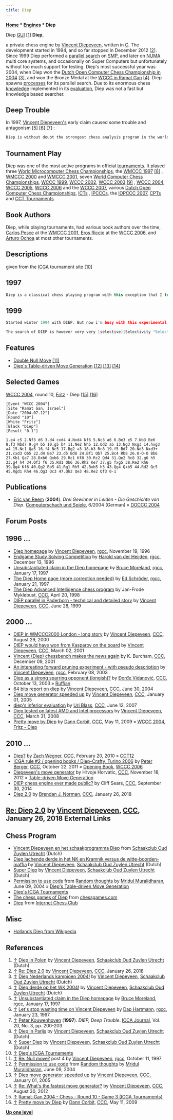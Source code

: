 ```yaml
---
title: Diep
---
```

**[Home](Home "Home") * [Engines](Engines "Engines") * Diep**

[](http://oudzuylenutrecht.nl/opppc-2007/) Diep [GUI](GUI "GUI") <a id="cite-note-1" href="#cite-ref-1">[1]</a>
**Diep**,

a private chess engine by [Vincent Diepeveen](Vincent_Diepeveen "Vincent Diepeveen"), written in [C](C "C"). The development started in 1994, and so far stopped in December 2012 <a id="cite-note-2" href="#cite-ref-2">[2]</a>. Since 1999 Diep performed a [parallel search](Parallel_Search "Parallel Search") on [SMP](SMP "SMP"), and later on [NUMA](NUMA "NUMA") multi core systems, and occasionally on Super Computers but unfortunately without too much support for testing. Diep's most successful year was 2004, when Diep won the [Dutch Open Computer Chess Championship in 2004](DOCCC_2004 "DOCCC 2004") <a id="cite-note-3" href="#cite-ref-3">[3]</a>, and won the Bronze Medal at the [WCCC in Ramat Gan](WCCC_2004 "WCCC 2004") <a id="cite-note-4" href="#cite-ref-4">[4]</a>. Diep spawns [processes](Process "Process") for its parallel search. Due to its enormous chess [knowledge](Knowledge "Knowledge") implemented in its [evaluation](Evaluation "Evaluation"), Diep was not a fast but knowledge based searcher.

## Deep Trouble

In 1997, [Vincent Diepeveen's](Vincent_Diepeveen "Vincent Diepeveen") early claim caused some trouble and antagonism <a id="cite-note-5" href="#cite-ref-5">[5]</a> <a id="cite-note-6" href="#cite-ref-6">[6]</a> <a id="cite-note-7" href="#cite-ref-7">[7]</a> :

```C++
Diep is without doubt the strongest chess analysis program in the world at infinite level (few hours a move). The longer you allow it to analyse the better the move it will produce, something which is uncommon for most other chessprograms, caused by the enormeous chessknowledge in Diep, which is at the time still considerably growing every month (and decreasing the Diep searchspeed). 

```

## Tournament Play

Diep was one of the most active programs in official [tournaments](Tournaments_and_Matches "Tournaments and Matches"). It played three [World Microcomputer Chess Championships](World_Microcomputer_Chess_Championship "World Microcomputer Chess Championship"), the [WMCCC 1997](WMCCC_1997 "WMCCC 1997") <a id="cite-note-8" href="#cite-ref-8">[8]</a> , [WMCCC 2000](WMCCC_2000 "WMCCC 2000") and [WMCCC 2001](WMCCC_2001 "WMCCC 2001"), seven [World Computer Chess Championships](World_Computer_Chess_Championship "World Computer Chess Championship"), [WCCC 1999](WCCC_1999 "WCCC 1999"), [WCCC 2002](WCCC_2002 "WCCC 2002"), [WCCC 2003](WCCC_2003 "WCCC 2003") <a id="cite-note-9" href="#cite-ref-9">[9]</a> , [WCCC 2004](WCCC_2004 "WCCC 2004"), [WCCC 2005](WCCC_2005 "WCCC 2005"), [WCCC 2006](WCCC_2006 "WCCC 2006") and the [WCCC 2007](WCCC_2007 "WCCC 2007"), various [Dutch Open Computer Chess Championships](Dutch_Open_Computer_Chess_Championship "Dutch Open Computer Chess Championship"), [ICTs](International_CSVN_Tournament "International CSVN Tournament") , [IPCCCs](IPCCC "IPCCC"), the [IOPCCC 2007](IOPCCC_2007 "IOPCCC 2007"), [CPTs](The_Chess_Programmers_Tournament "The Chess Programmers Tournament") and [CCT Tournaments](CCT_Tournaments "CCT Tournaments").

## Book Authors

Diep, while playing tournaments, had various book authors over the time, [Carlos Pesce](Carlos_Pesce "Carlos Pesce") at the [WMCCC 2001](WMCCC_2001 "WMCCC 2001"), [Eros Riccio](Eros_Riccio "Eros Riccio") at the [WCCC 2006](WCCC_2006 "WCCC 2006"), and [Arturo Ochoa](Arturo_Ochoa "Arturo Ochoa") at most other tournaments.

## Descriptions

given from the [ICGA](ICGA "ICGA") tournament site <a id="cite-note-10" href="#cite-ref-10">[10]</a>

## 1997

```C++
Diep is a classical chess playing program with this exception that I try to incorporate as much chess knowledge as possible. This is hard work, but in the end I hope it will give Diep a lot. 

```

## 1999

```C++
Started winter 1994 with DIEP. But now i'm busy with this experimental parallel program, it's called DIEP. Still using the same huge evaluation, from which as far as i know it's the most extensive chess [evaluation](Evaluation "Evaluation") that any chessprogram contains (although mainly [middlegame](Middlegame "Middlegame")/[opening](Opening "Opening") heuristics).

```

```C++
The search of DIEP is however very very [selective](Selectivity "Selectivity") currently. I plan to join [Paderborn](WCCC_1999 "WCCC 1999") with a complete new search. Not only parallel, but it's closer to [best first search](Best-First "Best-First") than the depth limited [alfabeta search](Alpha-Beta "Alpha-Beta"), although it's still using the [iteration](Iterative_Deepening "Iterative Deepening") to expand nodes. 

```

## Features

- [Double Null Move](Double_Null_Move "Double Null Move") <a id="cite-note-11" href="#cite-ref-11">[11]</a>
- [Diep's Table-driven Move Generation](Table-driven_Move_Generation#Diep "Table-driven Move Generation") <a id="cite-note-12" href="#cite-ref-12">[12]</a> <a id="cite-note-13" href="#cite-ref-13">[13]</a> <a id="cite-note-14" href="#cite-ref-14">[14]</a>

## Selected Games

[WCCC 2004](WCCC_2004 "WCCC 2004"), round 10, [Fritz](Fritz "Fritz") - Diep <a id="cite-note-15" href="#cite-ref-15">[15]</a> <a id="cite-note-16" href="#cite-ref-16">[16]</a>

```
[Event "WCCC 2004"]
[Site "Ramat Gan, Israel"]
[Date "2004.07.12"]
[Round "10"]
[White "Fritz"]
[Black "Diep"]
[Result "0-1"]

1.e4 c5 2.Nf3 d6 3.d4 cxd4 4.Nxd4 Nf6 5.Nc3 a6 6.Be3 e5 7.Nb3 Be6 
8.f3 Nbd7 9.g4 b5 10.g5 b4 11.Ne2 Nh5 12.Qd2 a5 13.Ng3 Nxg3 14.hxg3 
a4 15.Nc1 Qa5 16.f4 Nc5 17.Bg2 a3 18.b3 Rc8 19.f5 Bd7 20.Nd3 Nxd3+ 
21.cxd3 Qb5 22.d4 Be7 23.d5 Bd8 24.Bf1 Qb7 25.Bc4 Rb8 26.O-O-O Bb6 
27.Kb1 Qa7 28.Bxb6 Qxb6 29.Rc1 Kf8 30.Rc2 Qd4 31.Qe2 Rc8 32.g6 h5 
33.g4 h4 34.Qf3 f6 35.Rd1 Qb6 36.Rh2 Ke7 37.g5 fxg5 38.Re2 Rh6 
39.Qg4 Kf6 40.Qg2 Bb5 41.Rg1 Rh5 42.Bxb5 h3 43.Qg4 Qxb5 44.Rd2 Qc5 
45.Rgd1 Rh4 46.Qg3 Qc3 47.Qh2 Qe3 48.Re2 Qf3 0-1 

```

## Publications

- [Eric van Reem](Eric_van_Reem "Eric van Reem") (**2004**). *Drei Gewinner in Leiden - Die Geschichte von Diep*. [Computerschach und Spiele](Computerschach_und_Spiele "Computerschach und Spiele"), 6/2004 (German) » [DOCCC 2004](DOCCC_2004 "DOCCC 2004")

## Forum Posts

## 1996 ...

- [Diep homepage](http://groups.google.com/group/rec.games.chess.computer/browse_frm/thread/45a5e167338f5574/) by [Vincent Diepeveen](Vincent_Diepeveen "Vincent Diepeveen"), [rgcc](Computer_Chess_Forums "Computer Chess Forums"), November 19, 1996
- [Endgame Study Solving Competition](http://groups.google.com/group/rec.games.chess.computer/browse_frm/thread/5649587638e5cd4) by [Harold van der Heijden](Harold_van_der_Heijden "Harold van der Heijden"), [rgcc](Computer_Chess_Forums "Computer Chess Forums"), December 13, 1996
- [Unsubstantiated claim in the Diep homepage](http://groups.google.com/group/rec.games.chess.computer/browse_frm/thread/11e70ee3cec6c75f) by [Bruce Moreland](Bruce_Moreland "Bruce Moreland"), [rgcc](Computer_Chess_Forums "Computer Chess Forums"), January 17, 1997
- [The Diep Home page (more correction needed)](http://groups.google.com/group/rec.games.chess.computer/browse_frm/thread/d962cff95d967c3) by [Ed Schröder](Ed_Schroder "Ed Schroder"), [rgcc](Computer_Chess_Forums "Computer Chess Forums"), January 21, 1997
- [The Diep Advanced Intelligence chess program](https://www.stmintz.com/ccc/index.php?id=17262) by Jan-Frode Myklebust, [CCC](CCC "CCC"), April 20, 1998
- [DIEP parallel in Paderborn - technical and detailed story](https://www.stmintz.com/ccc/index.php?id=58505) by [Vincent Diepeveen](Vincent_Diepeveen "Vincent Diepeveen"), [CCC](CCC "CCC"), June 28, 1999

## 2000 ...

- [DIEP in WMCCC2000 London - long story](https://www.stmintz.com/ccc/index.php?id=127249) by [Vincent Diepeveen](Vincent_Diepeveen "Vincent Diepeveen"), [CCC](CCC "CCC"), August 29, 2000
- [DIEP would have won from Kasparov on the board](https://www.stmintz.com/ccc/index.php?id=156790) by [Vincent Diepeveen](Vincent_Diepeveen "Vincent Diepeveen"), [CCC](CCC "CCC"), March 02, 2001
- [Vincent (Diep) chessbench makes the news again](https://www.stmintz.com/ccc/index.php?id=201246) by K. Burcham, [CCC](CCC "CCC"), December 09, 2001
- [An interesting forward pruning experiment - with pseudo description](http://groups.google.com/group/rec.games.chess.computer/browse_frm/thread/88409a96de93cee8) by [Vincent Diepeveen](Vincent_Diepeveen "Vincent Diepeveen"), [rgcc](Computer_Chess_Forums "Computer Chess Forums"), February 08, 2003
- [Diep as a strong sparring opponent (longish)?](https://www.stmintz.com/ccc/index.php?id=320856) by [Đorđe Vidanović](%C4%90or%C4%91e_Vidanovi%C4%87 "Đorđe Vidanović"), [CCC](CCC "CCC"), October 13, 2003 » [Ruffian](Ruffian "Ruffian")
- [64 bits report on diep](https://www.stmintz.com/ccc/index.php?id=373233) by [Vincent Diepeveen](Vincent_Diepeveen "Vincent Diepeveen"), [CCC](CCC "CCC"), June 30, 2004
- [Diep move generator speeded up](https://www.stmintz.com/ccc/index.php?id=403656) by [Vincent Diepeveen](Vincent_Diepeveen "Vincent Diepeveen"), [CCC](CCC "CCC"), January 01, 2005
- [diep's inferior evaluation](http://www.talkchess.com/forum/viewtopic.php?t=14448) by [Uri Blass](Uri_Blass "Uri Blass"), [CCC](CCC "CCC"), June 12, 2007
- [Diep tested on latest AMD and Intel processors](http://www.talkchess.com/forum/viewtopic.php?t=20429) by [Vincent Diepeveen](Vincent_Diepeveen "Vincent Diepeveen"), [CCC](Computer_Chess_Forums "Computer Chess Forums"), March 31, 2008
- [Pretty move by Diep](http://www.talkchess.com/forum/viewtopic.php?t=27858) by [Dann Corbit](Dann_Corbit "Dann Corbit"), [CCC](CCC "CCC"), May 11, 2009 » [WCCC 2004, Fritz - Diep](Diep#Fritz "Diep")

## 2010 ...

- [Diep?](http://www.talkchess.com/forum/viewtopic.php?t=32788) by [Zach Wegner](Zach_Wegner "Zach Wegner"), [CCC](CCC "CCC"), February 20, 2010 » [CCT12](CCT12 "CCT12")
- [ICGA rule #2 / opening books / Diep-Crafty, Turino 2006](http://www.talkchess.com/forum/viewtopic.php?t=40853) by [Peter Berger](Peter_Berger "Peter Berger"), [CCC](CCC "CCC"), October 22, 2011 » [Opening Book](Opening_Book "Opening Book"), [WCCC 2006](WCCC_2006 "WCCC 2006")
- [Diepeveen's move generator](http://www.talkchess.com/forum/viewtopic.php?t=46056) by Hrvoje Horvatic, [CCC](CCC "CCC"), November 18, 2012 » [Table-driven Move Generation](Table-driven_Move_Generation "Table-driven Move Generation")
- [DIEP chess engine ever made public?](http://www.talkchess.com/forum/viewtopic.php?t=53887) by Cliff Sears, [CCC](CCC "CCC"), September 30, 2014
- [Diep 2.0](http://www.talkchess.com/forum/viewtopic.php?t=66417) by [Brendan J. Norman](index.php?title=Brendan_J._Norman&action=edit&redlink=1 "Brendan J. Norman (page does not exist)"), [CCC](CCC "CCC"), January 26, 2018

## [Re: Diep 2.0](http://www.talkchess.com/forum/viewtopic.php?t=66417&start=23) by [Vincent Diepeveen](Vincent_Diepeveen "Vincent Diepeveen"), [CCC](CCC "CCC"), January 26, 2018 External Links

## Chess Program

- [Vincent Diepeveen en het schaakprogramma Diep](http://oudzuylenutrecht.nl/utrecht/diep/) from [Schaakclub Oud Zuylen Utrecht](http://oudzuylenutrecht.nl/) (Dutch)
- [Diep lachende derde in het NK en Kramnik versus de witte-boorden-maffia](http://oudzuylenutrecht.nl/nk-2002/) by [Vincent Diepeveen](Vincent_Diepeveen "Vincent Diepeveen"), [Schaakclub Oud Zuylen Utrecht](http://oudzuylenutrecht.nl/) (Dutch)
- [Super Diep](http://oudzuylenutrecht.nl/wk-2003/) by [Vincent Diepeveen](Vincent_Diepeveen "Vincent Diepeveen"), [Schaakclub Oud Zuylen Utrecht](http://oudzuylenutrecht.nl/) (Dutch)
- [Permission to use code](http://mridulm.blogspot.de/2004/06/permission-to-use-code-have-to-put-up.html) from [Random thoughts](http://mridulm.blogspot.de/) by [Mridul Muralidharan](Mridul_Muralidharan "Mridul Muralidharan"), June 09, 2004 » [Diep's Table-driven Move Generation](Table-driven_Move_Generation#Diep "Table-driven Move Generation")
- [Diep's ICGA Tournaments](https://www.game-ai-forum.org/icga-tournaments/program.php?id=26)
- [The chess games of Diep](http://www.chessgames.com/perl/chessplayer?pid=85687) from [chessgames.com](http://www.chessgames.com/index.html)
- [Diep](http://www.chessclub.com/finger/DIEP) from [Internet Chess Club](index.php?title=Internet_Chess_Club&action=edit&redlink=1 "Internet Chess Club (page does not exist)")

## Misc

- [Hollands Diep from Wikipedia](https://en.wikipedia.org/wiki/Hollands_Diep)

## References

1. <a id="cite-ref-1" href="#cite-note-1">↑</a> [Diep in Polen](http://oudzuylenutrecht.nl/opppc-2007/) by [Vincent Diepeveen](Vincent_Diepeveen "Vincent Diepeveen"), [Schaakclub Oud Zuylen Utrecht](http://oudzuylenutrecht.nl/) (Dutch)
1. <a id="cite-ref-2" href="#cite-note-2">↑</a> [Re: Diep 2.0](http://www.talkchess.com/forum/viewtopic.php?t=66417&start=23) by [Vincent Diepeveen](Vincent_Diepeveen "Vincent Diepeveen"), [CCC](CCC "CCC"), January 26, 2018
1. <a id="cite-ref-3" href="#cite-note-3">↑</a> [Diep Nederlands kampioen 2004!](http://oudzuylenutrecht.nl/diep-nederlands-kampioen-2004/) by [Vincent Diepeveen](Vincent_Diepeveen "Vincent Diepeveen"), [Schaakclub Oud Zuylen Utrecht](http://oudzuylenutrecht.nl/) (Dutch)
1. <a id="cite-ref-4" href="#cite-note-4">↑</a> [Diep derde op het WK 2004!](http://oudzuylenutrecht.nl/wk-2004/) by [Vincent Diepeveen](Vincent_Diepeveen "Vincent Diepeveen"), [Schaakclub Oud Zuylen Utrecht](http://oudzuylenutrecht.nl/) (Dutch)
1. <a id="cite-ref-5" href="#cite-note-5">↑</a> [Unsubstantiated claim in the Diep homepage](http://groups.google.com/group/rec.games.chess.computer/browse_frm/thread/11e70ee3cec6c75f) by [Bruce Moreland](Bruce_Moreland "Bruce Moreland"), [rgcc](Computer_Chess_Forums "Computer Chess Forums"), January 17, 1997
1. <a id="cite-ref-6" href="#cite-note-6">↑</a> [Let's stop wasting time on Vincent Diepeveen](http://groups.google.com/group/rec.games.chess.computer/browse_frm/thread/a20a25fbec56fd82) by [Dap Hartmann](Dap_Hartmann "Dap Hartmann"), [rgcc](Computer_Chess_Forums "Computer Chess Forums"), January 23, 1997
1. <a id="cite-ref-7" href="#cite-note-7">↑</a> [Peter Kouwenhoven](Peter_Kouwenhoven "Peter Kouwenhoven") (**1997**). *DIEP, Deep Trouble*. [ICCA Journal](ICGA_Journal "ICGA Journal"), Vol. 20, No. 3, pp. 200-203
1. <a id="cite-ref-8" href="#cite-note-8">↑</a> [Diep in Parijs](http://oudzuylenutrecht.nl/wk-1997/) by [Vincent Diepeveen](Vincent_Diepeveen "Vincent Diepeveen"), [Schaakclub Oud Zuylen Utrecht](http://oudzuylenutrecht.nl/) (Dutch)
1. <a id="cite-ref-9" href="#cite-note-9">↑</a> [Super Diep](http://oudzuylenutrecht.nl/wk-2003/) by [Vincent Diepeveen](Vincent_Diepeveen "Vincent Diepeveen"), [Schaakclub Oud Zuylen Utrecht](http://oudzuylenutrecht.nl/) (Dutch)
1. <a id="cite-ref-10" href="#cite-note-10">↑</a> [Diep's ICGA Tournaments](https://www.game-ai-forum.org/icga-tournaments/program.php?id=26)
1. <a id="cite-ref-11" href="#cite-note-11">↑</a> [Re: Null move?](http://groups.google.com/group/rec.games.chess.computer/browse_frm/thread/3eb37f017c1857fe/) post 4 by [Vincent Diepeveen](Vincent_Diepeveen "Vincent Diepeveen"), [rgcc](Computer_Chess_Forums "Computer Chess Forums"), October 11, 1997
1. <a id="cite-ref-12" href="#cite-note-12">↑</a> [Permission to use code](http://mridulm.blogspot.de/2004/06/permission-to-use-code-have-to-put-up.html) from [Random thoughts](http://mridulm.blogspot.de/) by [Mridul Muralidharan](Mridul_Muralidharan "Mridul Muralidharan"), June 09, 2004
1. <a id="cite-ref-13" href="#cite-note-13">↑</a> [Diep move generator speeded up](https://www.stmintz.com/ccc/index.php?id=403656) by [Vincent Diepeveen](Vincent_Diepeveen "Vincent Diepeveen"), [CCC](Computer_Chess_Forums "Computer Chess Forums"), January 01, 2005
1. <a id="cite-ref-14" href="#cite-note-14">↑</a> [Re: What's the fastest move generator?](http://www.talkchess.com/forum/viewtopic.php?topic_view=threads&p=480726&t=44939) by [Vincent Diepeveen](Vincent_Diepeveen "Vincent Diepeveen"), [CCC](CCC "CCC"), August 30, 2012
1. <a id="cite-ref-15" href="#cite-note-15">↑</a> [Ramat-Gan 2004 - Chess - Round 10 - Game 3 (ICGA Tournaments)](https://www.game-ai-forum.org/icga-tournaments/round.php?tournament=24&round=10&id=3)
1. <a id="cite-ref-16" href="#cite-note-16">↑</a> [Pretty move by Diep](http://www.talkchess.com/forum/viewtopic.php?t=27858) by [Dann Corbit](Dann_Corbit "Dann Corbit"), [CCC](CCC "CCC"), May 11, 2009

**[Up one level](Engines "Engines")**

